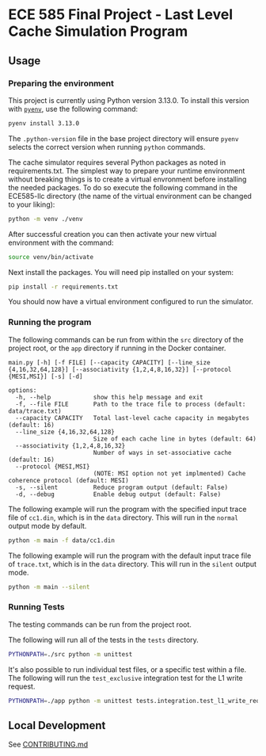 # ECE 585 Final Project - Last Level Cache Simulation Program

## Usage

### Preparing the environment

This project is currently using Python version 3.13.0. To install this version with [`pyenv`](https://github.com/pyenv/pyenv), use the following command:
```sh
pyenv install 3.13.0
```
The `.python-version` file in the base project directory will ensure `pyenv` selects the correct version when running `python` commands.

The cache simulator requires several Python packages as noted in requirements.txt. The simplest way to prepare your runtime environment without breaking things is to create a virtual envronment before installing the needed packages. To do so execute the following command in the ECE585-llc directory (the name of the virtual environment can be changed to your liking):

```sh
python -m venv ./venv
```

After successful creation you can then activate your new virtual environment with the command:

```sh
source venv/bin/activate
```

Next install the packages. You will need pip installed on your system:

```sh
pip install -r requirements.txt
```
You should now have a virtual environment configured to run the simulator.

### Running the program

The following commands can be run from within the `src` directory of the project root, or the `app` directory if running in the Docker container.

```
main.py [-h] [-f FILE] [--capacity CAPACITY] [--line_size {4,16,32,64,128}] [--associativity {1,2,4,8,16,32}] [--protocol {MESI,MSI}] [-s] [-d]

options:
  -h, --help            show this help message and exit
  -f, --file FILE       Path to the trace file to process (default: data/trace.txt)
  --capacity CAPACITY   Total last-level cache capacity in megabytes (default: 16)
  --line_size {4,16,32,64,128}
                        Size of each cache line in bytes (default: 64)
  --associativity {1,2,4,8,16,32}
                        Number of ways in set-associative cache (default: 16)
  --protocol {MESI,MSI}
                        (NOTE: MSI option not yet implmented) Cache coherence protocol (default: MESI)
  -s, --silent          Reduce program output (default: False)
  -d, --debug           Enable debug output (default: False)
```

The following example will run the program with the specified input trace file of `cc1.din`, which is in the `data` directory. This will run in the `normal` output mode by default.

```sh
python -m main -f data/cc1.din
```

The following example will run the program with the default input trace file of `trace.txt`, which is in the `data` directory. This will run in the `silent` output mode.

```sh
python -m main --silent
```

### Running Tests

The testing commands can be run from the project root.

The following will run all of the tests in the `tests` directory.

```sh
PYTHONPATH=./src python -m unittest
```

It's also possible to run individual test files, or a specific test within a file. The following will run the `test_exclusive` integration test for the L1 write request.

```sh
PYTHONPATH=./app python -m unittest tests.integration.test_l1_write_request.TestCommandL1WriteRequest.test_exclusive
```

## Local Development

See [CONTRIBUTING.md](docs/CONTRIBUTING.md)
